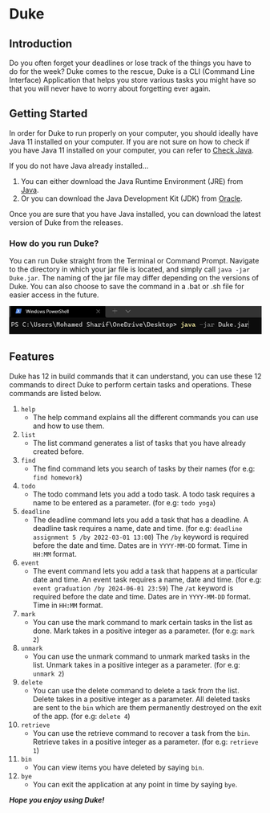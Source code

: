 # Duke
## Introduction
Do you often forget your deadlines or lose track of the things you have to do for the week? Duke
comes to the rescue, Duke is a CLI (Command Line Interface) Application that helps you store various tasks you might have
so that you will never have to worry about forgetting ever again.

## Getting Started
In order for Duke to run properly on your computer, you should ideally have Java 11 installed on
your computer. If you are not sure on how to check if you have Java 11 installed on your computer,
you can refer to [Check Java](https://www.howtogeek.com/717330/how-to-check-your-java-version-on-windows-10/).

If you do not have Java already installed...
1. You can either download the Java Runtime Environment (JRE) from [Java](https://www.java.com/en/download/manual.jsp).
2. Or you can download the Java Development Kit (JDK) from [Oracle](https://www.oracle.com/java/technologies/downloads/).

Once you are sure that you have Java installed, you can download the latest version of Duke from
the releases.

### How do you run Duke?
You can run Duke straight from the Terminal or Command Prompt. Navigate to the directory in which
your jar file is located, and simply call `java -jar Duke.jar`. The naming of the jar file may differ
depending on the versions of Duke. You can also choose to save the command in a .bat or .sh file for
easier access in the future.

![img.png](img.png)

## Features
Duke has 12 in build commands that it can understand, you can use these 12 commands to direct Duke to
perform certain tasks and operations. These commands are listed below.

1. `help`
    - The help command explains all the different commands you can use and how to use them.
2. `list`
    - The list command generates a list of tasks that you have already created before.
3. `find`
    - The find command lets you search of tasks by their names (for e.g: `find homework`)
4. `todo`
    - The todo command lets you add a todo task. A todo task requires a name to be entered as a parameter.
      (for e.g: `todo yoga`)
5. `deadline`
    - The deadline command lets you add a task that has a deadline. A deadline task requires a name, date and time.
      (for e.g: `deadline assignment 5 /by 2022-03-01 13:00`)
      The `/by` keyword is required before the date and time. Dates are in `YYYY-MM-DD` format. Time in `HH:MM` format.
6. `event`
    - The event command lets you add a task that happens at a particular date and time.
      An event task requires a name, date and time.
      (for e.g: `event graduation /by 2024-06-01 23:59`)
      The `/at` keyword is required before the date and time. Dates are in `YYYY-MM-DD` format. Time in `HH:MM` format.
7. `mark`
    - You can use the mark command to mark certain tasks in the list as done. Mark takes in a positive integer as a parameter.
      (for e.g: `mark 2`)
8. `unmark`
    - You can use the unmark command to unmark marked tasks in the list. Unmark takes in a positive integer as a parameter.
      (for e.g: `unmark 2`)
9. `delete`
    - You can use the delete command to delete a task from the list. Delete takes in a positive integer as a parameter.
      All deleted tasks are sent to the `bin` which are them permanently destroyed on the exit of the app.
      (for e.g: `delete 4`)
10. `retrieve`
    - You can use the retrieve command to recover a task from the `bin`. Retrieve takes in a positive integer as a parameter.
      (for e.g: `retrieve 1`)
11. `bin`
    - You can view items you have deleted by saying `bin`.
12. `bye`
    - You can exit the application at any point in time by saying `bye`.

**_Hope you enjoy using Duke!_**
